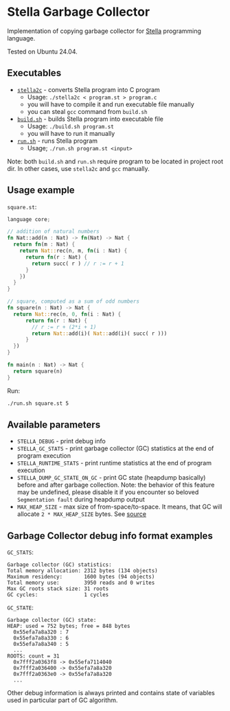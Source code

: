 # Stella Garbage Collector

Implementation of copying garbage collector for [Stella](https://fizruk.github.io/stella/) programming language.

Tested on Ubuntu 24.04.

## Executables

* [`stella2c`](stella2c) - converts Stella program into C program
  * Usage: `./stella2c < program.st > program.c`
  * you will have to compile it and run executable file manually
  * you can steal `gcc` command from `build.sh` 
* [`build.sh`](build.sh) - builds Stella program into executable file 
  * Usage: `./build.sh program.st`
  * you will have to run it manually
* [`run.sh`](run.sh) - runs Stella program
  * Usage; `./run.sh program.st <input>` 

Note: both `build.sh` and `run.sh` require program to be located in project root dir. In other cases, use `stella2c` and `gcc` manually.

## Usage example

`square.st`:
```rust
language core;

// addition of natural numbers
fn Nat::add(n : Nat) -> fn(Nat) -> Nat {
  return fn(m : Nat) {
    return Nat::rec(n, m, fn(i : Nat) {
      return fn(r : Nat) {
        return succ( r ) // r := r + 1
      }
    })
  }
}

// square, computed as a sum of odd numbers
fn square(n : Nat) -> Nat {
  return Nat::rec(n, 0, fn(i : Nat) {
      return fn(r : Nat) {
        // r := r + (2*i + 1)
        return Nat::add(i)( Nat::add(i)( succ( r )))
      }
  })
}

fn main(n : Nat) -> Nat {
  return square(n)
}
```

Run:
```bash
./run.sh square.st 5
```

## Available parameters

* `STELLA_DEBUG` - print debug info
* `STELLA_GC_STATS` - print garbage collector (GC) statistics at the end of program execution
* `STELLA_RUNTIME_STATS` - print runtime statistics at the end of program execution
* `STELLA_DUMP_GC_STATE_ON_GC` - print GC state (heapdump basically) before and after garbage collection. Note: the behavior of this feature may be undefined, please disable it if you encounter so beloved `Segmentation fault` during heapdump output
* `MAX_HEAP_SIZE` - max size of from-space/to-space. It means, that GC will allocate `2 * MAX_HEAP_SIZE` bytes. See [source](stella/gc.c)

## Garbage Collector debug info format examples

`GC_STATS`:
```
Garbage collector (GC) statistics:
Total memory allocation: 2312 bytes (134 objects)
Maximum residency:       1600 bytes (94 objects)
Total memory use:        3950 reads and 0 writes
Max GC roots stack size: 31 roots
GC cycles:               1 cycles
```

`GC_STATE`:
```
Garbage collector (GC) state:
HEAP: used = 752 bytes; free = 848 bytes
  0x55efa7a8a320 : 7
  0x55efa7a8a330 : 6
  0x55efa7a8a340 : 5
  ...
ROOTS: count = 31
  0x7fff2a0363f8 -> 0x55efa7114040
  0x7fff2a036400 -> 0x55efa7a8a320
  0x7fff2a0363e0 -> 0x55efa7a8a320
  ...
```

Other debug information is always printed and contains state of variables used in particular part of GC algorithm.
